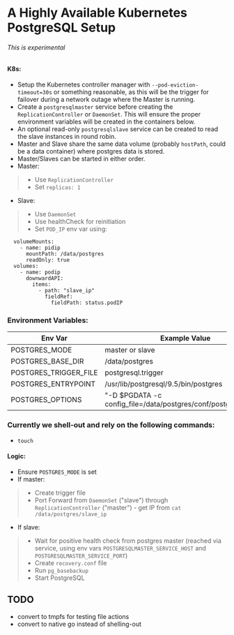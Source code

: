 # A Highly Available Kubernetes PostgreSQL Setup

###### This is experimental

#### K8s:
* Setup the Kubernetes controller manager with `--pod-eviction-timeout=30s` or something reasonable, as this will be the trigger for failover during a network outage where the Master is running.
* Create a `postgresqlmaster` service before creating the `ReplicationController` or `DaemonSet`. This will ensure the proper environment variables will be created in the containers below.
* An optional read-only `postgresqlslave` service can be created to read the slave instances in round robin.
* Master and Slave share the same data volume (probably `hostPath`, could be a data container) where postgres data is stored.
* Master/Slaves can be started in either order.
* Master:
> * Use `ReplicationController`
> * Set `replicas: 1`
* Slave:
> * Use `DaemonSet`
> * Use healthCheck for reinitiation
> * Set `POD_IP` env var using:
```
  volumeMounts:
    - name: pidip
      mountPath: /data/postgres
      readOnly: true
  volumes:
    - name: podip
      downwardAPI:
        items:
          - path: "slave_ip"
            fieldRef:
              fieldPath: status.podIP
```

### Environment Variables:
| Env Var | Example Value |
| --- | --- |
| POSTGRES_MODE | master or slave |
| POSTGRES_BASE_DIR | /data/postgres |
| POSTGRES_TRIGGER_FILE | postgresql.trigger |
| POSTGRES_ENTRYPOINT | /usr/lib/postgresql/9.5/bin/postgres |
| POSTGRES_OPTIONS | "-D $PGDATA -c config_file=/data/postgres/conf/postgresql.conf"

### Currently we shell-out and rely on the following commands:
* `touch`

#### Logic:
* Ensure `POSTGRES_MODE` is set
* If master:
> * Create trigger file
> * Port Forward from `DaemonSet` ("slave") through `ReplicationController` ("master") - get IP from `cat /data/postgres/slave_ip`
* If slave:
> * Wait for positive health check from postgres master (reached via service, using env vars `POSTGRESQLMASTER_SERVICE_HOST` and `POSTGRESQLMASTER_SERVICE_PORT`)
> * Create `recovery.conf` file
> * Run `pg_basebackup`
> * Start PostgreSQL

## TODO
* convert to tmpfs for testing file actions
* convert to native go instead of shelling-out
